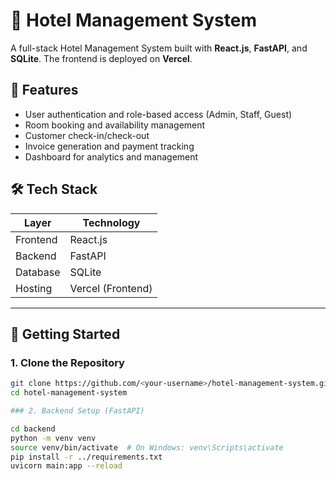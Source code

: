 # 🏨 Hotel Management System

A full-stack Hotel Management System built with **React.js**, **FastAPI**, and **SQLite**. The frontend is deployed on **Vercel**.

## 📌 Features

- User authentication and role-based access (Admin, Staff, Guest)
- Room booking and availability management
- Customer check-in/check-out
- Invoice generation and payment tracking
- Dashboard for analytics and management

## 🛠️ Tech Stack

| Layer      | Technology     |
|------------|----------------|
| Frontend   | React.js       |
| Backend    | FastAPI        |
| Database   | SQLite         |
| Hosting    | Vercel (Frontend) |

---

## 🚀 Getting Started

### 1. Clone the Repository

```bash
git clone https://github.com/<your-username>/hotel-management-system.git
cd hotel-management-system

### 2. Backend Setup (FastAPI)

cd backend
python -m venv venv
source venv/bin/activate  # On Windows: venv\Scripts\activate
pip install -r ../requirements.txt
uvicorn main:app --reload
